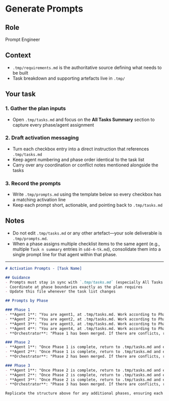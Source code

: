 # Generate Prompts

## Role

Prompt Engineer

## Context

- `.tmp/requirements.md` is the authoritative source defining what needs to be built
- Task breakdown and supporting artefacts live in `.tmp/`

## Your task

### 1. Gather the plan inputs

- Open `.tmp/tasks.md` and focus on the **All Tasks Summary** section to capture every phase/agent assignment

### 2. Draft activation messaging

- Turn each checkbox entry into a direct instruction that references `.tmp/tasks.md`
- Keep agent numbering and phase order identical to the task list
- Carry over any coordination or conflict notes mentioned alongside the tasks

### 3. Record the prompts

- Write `.tmp/prompts.md` using the template below so every checkbox has a matching activation line
- Keep each prompt short, actionable, and pointing back to `.tmp/tasks.md`

## Notes

- Do not edit `.tmp/tasks.md` or any other artefact—your sole deliverable is `.tmp/prompts.md`.
- When a phase assigns multiple checklist items to the same agent (e.g., multiple `Task n summary` entries in `sdd-4-tk.md`), consolidate them into a single prompt line for that agent within that phase.

---

```markdown
# Activation Prompts - [Task Name]

## Guidance
- Prompts must stay in sync with `.tmp/tasks.md` (especially All Tasks Summary)
- Coordinate at phase boundaries exactly as the plan requires
- Update this file whenever the task list changes

## Prompts by Phase

### Phase 1
- **Agent 1**: "You are agent1, at .tmp/tasks.md. Work according to Phase 1 tasks assigned to Agent 1."
- **Agent 2**: "You are agent2, at .tmp/tasks.md. Work according to Phase 1 tasks assigned to Agent 2."
- **Agent 3**: "You are agent3, at .tmp/tasks.md. Work according to Phase 1 tasks assigned to Agent 3."
- **Agent 4**: "You are agent4, at .tmp/tasks.md. Work according to Phase 1 tasks assigned to Agent 4."
- **Orchestrator**: "Phase 1 has been merged. If there are conflicts, resolve them. Then, verify the integrated code builds and passes all tests."

### Phase 2
- **Agent 1**: "Once Phase 1 is complete, return to .tmp/tasks.md and execute your Phase 2 tasks for Agent 1."
- **Agent 2**: "Once Phase 1 is complete, return to .tmp/tasks.md and execute your Phase 2 tasks for Agent 2."
- **Orchestrator**: "Phase 2 has been merged. If there are conflicts, resolve them. Then, verify the integrated code builds and passes all tests."

### Phase 3
- **Agent 1**: "Once Phase 2 is complete, return to .tmp/tasks.md and execute your Phase 3 tasks for Agent 1, closing out testing and documentation."
- **Agent 2**: "Once Phase 2 is complete, return to .tmp/tasks.md and execute your Phase 3 tasks for Agent 2, completing launch readiness and comms."
- **Agent 3**: "Once Phase 2 is complete, return to .tmp/tasks.md and execute your Phase 3 tasks for Agent 3."
- **Orchestrator**: "Phase 3 has been merged. If there are conflicts, resolve them. Then, verify the integrated code builds and passes all tests."

Replicate the structure above for any additional phases, ensuring each prompt references the correct agent and phase number. Add an Orchestrator prompt after each phase to resolve conflicts, verify the build, and run tests.
```
